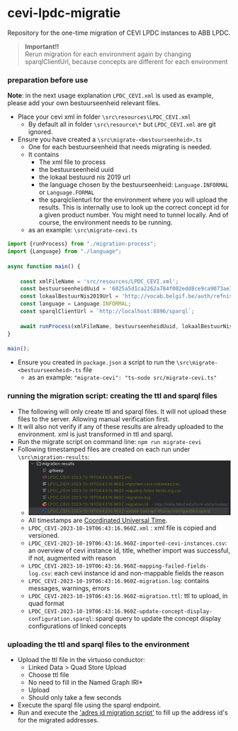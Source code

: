 # cevi-lpdc-migratie

Repository for the one-time migration of CEVI LPDC instances to ABB LPDC.

> **Important!!** \
> Rerun migration for each environment again by changing sparqlClientUrl, because concepts are different for each environment 

### preparation before use

**Note**: in the next usage explanation `LPDC_CEVI.xml` is used as example, please add your own bestuurseenheid relevant files.

- Place your cevi xml in folder `\src\resources\LPDC_CEVI.xml`
  - By default all in folder `\src\resource\*` but `LPDC_CEVI.xml` are git ignored.
- Ensure you have created a `\src\migrate-<bestuurseenheid>.ts`
  - One for each bestuurseenheid that needs migrating is needed.
  - It contains 
    - The xml file to process
    - the bestuurseenheid uuid
    - the lokaal bestuurd nis 2019 url
    - the language chosen by the bestuurseenheid: `Language.INFORMAL` or `Language.FORMAL`
    - the sparqlclienturl for the environment where you will upload the results. This is internally use to look up the correct concept id for a given product number. You might need to tunnel locally. And of course, the environment needs to be running.
  - as an example: `\src\migrate-cevi.ts` 
```typescript
import {runProcess} from "./migration-process";
import {Language} from "./language";

async function main() {

    const xmlFileName = 'src/resources/LPDC_CEVI.xml';
    const bestuurseenheidUuid = '6025a5d1ca2262a784f002edd8ce9ca9073ae3d5ebc6b6b5531f05a29e9250af';
    const lokaalBestuurNis2019Url = 'http://vocab.belgif.be/auth/refnis2019/46024';
    const language = Language.INFORMAL;
    const sparqlClientUrl = `http://localhost:8896/sparql`;

    await runProcess(xmlFileName, bestuurseenheidUuid, lokaalBestuurNis2019Url, language, sparqlClientUrl);
}

main();
```
- Ensure you created in `package.json` a script to run the `\src\migrate-<bestuurseenheid>.ts` file
  - as an example:  `"migrate-cevi": "ts-node src/migrate-cevi.ts"`

### running the migration script: creating the ttl and sparql files

- The following will only create ttl and sparql files. It will not upload these files to the server. Allowing manual verification first.
- It will also not verify if any of these results are already uploaded to the environment. xml is just transformed in ttl and sparql.
- Run the migrate script on command line: `npm run migrate-cevi`
- Following timestamped files are created on each run under `\src\migration-results`:
  - ![lpdc-cevi-migration-results.png](images%2Flpdc-cevi-migration-results.png)
  - All timestamps are [Coordinated Universal Time](https://en.wikipedia.org/wiki/Coordinated_Universal_Time).
  - `LPDC_CEVI-2023-10-19T06:43:16.960Z.xml` : xml file is copied and versioned.
  - `LPDC_CEVI-2023-10-19T06:43:16.960Z-imported-cevi-instances.csv`: an overview of cevi instance id, title, whether import was successful, if not, augmented with reason 
  - `LPDC_CEVI-2023-10-19T06:43:16.960Z-mapping-failed-fields-log.csv`: each cevi instance id and non-mappable fields the reason
  - `LPDC_CEVI-2023-10-19T06:43:16.960Z-migration.log`: contains messages, warnings, errors
  - `LPDC_CEVI-2023-10-19T06:43:16.960Z-migration.ttl`: ttl to upload, in quad format
  - `LPDC_CEVI-2023-10-19T06:43:16.960Z-update-concept-display-configuration.sparql`: sparql query to update the concept display configurations of linked concepts

### uploading the ttl and sparql files to the environment

- Upload the ttl file in the virtuoso conductor:
  - Linked Data > Quad Store Upload
  - Choose ttl file
  - No need to fill in the Named Graph IRI*
  - Upload
  - Should only take a few seconds
- Execute the sparql file using the sparql endpoint. 
- Run and execute the ['adres id migration script'](https://github.com/lblod/app-lpdc-digitaal-loket/tree/development/migration-scripts/adressen) to fill up the address id's for the migrated addresses.
